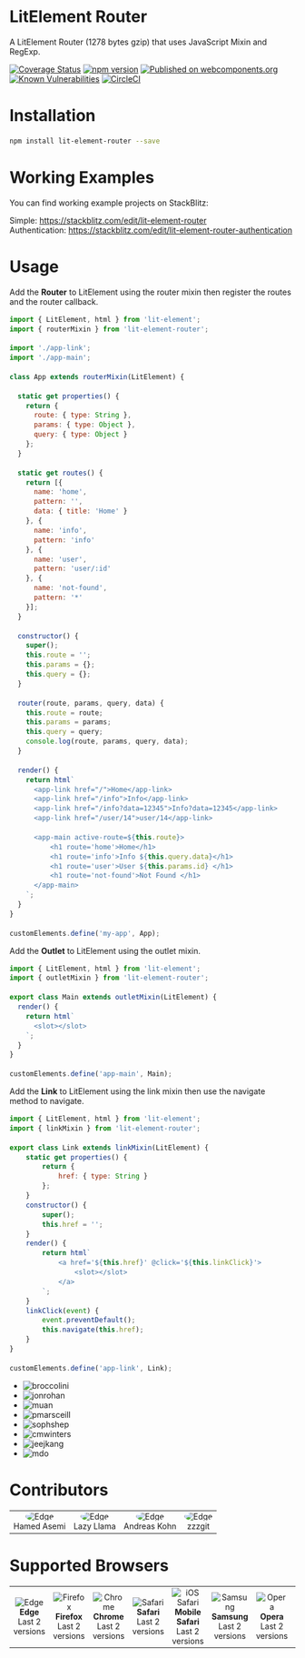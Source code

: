 # LitElement Router
A LitElement Router (1278 bytes gzip) that uses JavaScript Mixin and RegExp.

[![Coverage Status](https://coveralls.io/repos/github/hamedasemi/lit-element-router/badge.svg?branch=mainline)](https://coveralls.io/github/hamedasemi/lit-element-router?branch=mainline)
[![npm version](https://badge.fury.io/js/lit-element-router.svg)](https://badge.fury.io/js/lit-element-router)
[![Published on webcomponents.org](https://img.shields.io/badge/webcomponents.org-published-blue.svg)](https://www.webcomponents.org/element/lit-element-router)
[![Known Vulnerabilities](https://snyk.io/test/github/hamedasemi/lit-element-router/badge.svg?targetFile=package.json)](https://snyk.io/test/github/hamedasemi/lit-element-router?targetFile=package.json)
[![CircleCI](https://circleci.com/gh/hamedasemi/lit-element-router.svg?style=svg)](https://circleci.com/gh/hamedasemi/lit-element-router)


# Installation
```sh
npm install lit-element-router --save
```


# Working Examples
You can find working example projects on StackBlitz:  

Simple: https://stackblitz.com/edit/lit-element-router  
Authentication: https://stackblitz.com/edit/lit-element-router-authentication  


# Usage
Add the __Router__ to LitElement using the router mixin then register the routes and the router callback.
```javascript
import { LitElement, html } from 'lit-element';
import { routerMixin } from 'lit-element-router';

import './app-link';
import './app-main';

class App extends routerMixin(LitElement) {

  static get properties() {
    return {
      route: { type: String },
      params: { type: Object },
      query: { type: Object }
    };
  }

  static get routes() {
    return [{
      name: 'home',
      pattern: '',
      data: { title: 'Home' }
    }, {
      name: 'info',
      pattern: 'info'
    }, {
      name: 'user',
      pattern: 'user/:id'
    }, {
      name: 'not-found',
      pattern: '*'
    }];
  }

  constructor() {
    super();
    this.route = '';
    this.params = {};
    this.query = {};
  }

  router(route, params, query, data) {
    this.route = route;
    this.params = params;
    this.query = query;
    console.log(route, params, query, data);
  }

  render() {
    return html`
      <app-link href="/">Home</app-link>
      <app-link href="/info">Info</app-link>
      <app-link href="/info?data=12345">Info?data=12345</app-link>
      <app-link href="/user/14">user/14</app-link>

      <app-main active-route=${this.route}>
          <h1 route='home'>Home</h1>
          <h1 route='info'>Info ${this.query.data}</h1>
          <h1 route='user'>User ${this.params.id} </h1>
          <h1 route='not-found'>Not Found </h1>
      </app-main>
    `;
  }
}

customElements.define('my-app', App);
```


Add the __Outlet__ to LitElement using the outlet mixin.
```javascript
import { LitElement, html } from 'lit-element';
import { outletMixin } from 'lit-element-router';

export class Main extends outletMixin(LitElement) {
  render() {
    return html`
      <slot></slot>
    `;
  }
}

customElements.define('app-main', Main);
```


Add the __Link__ to LitElement using the link mixin then use the navigate method to navigate.
```javascript
import { LitElement, html } from 'lit-element';
import { linkMixin } from 'lit-element-router';

export class Link extends linkMixin(LitElement) {
    static get properties() {
        return {
            href: { type: String }
        };
    }
    constructor() {
        super();
        this.href = '';
    }
    render() {
        return html`
            <a href='${this.href}' @click='${this.linkClick}'>
                <slot></slot>
            </a>
        `;
    }
    linkClick(event) {
        event.preventDefault();
        this.navigate(this.href);
    }
}

customElements.define('app-link', Link);
```
<ul class="list-style-none">
  <li class="d-inline-block col-2 p-2">
    <img class="width-full avatar" src="https://github.com/broccolini.png" alt="broccolini" />
  </li>
  <!--
  -->
  <li class="d-inline-block col-2 p-2">
    <img class="width-full avatar" src="https://github.com/jonrohan.png" alt="jonrohan" />
  </li>
  <!--
  -->
  <li class="d-inline-block col-2 p-2">
    <img class="width-full avatar" src="https://github.com/muan.png" alt="muan" />
  </li>
  <!--
  -->
  <li class="d-inline-block col-2 p-2">
    <img class="width-full avatar" src="https://github.com/pmarsceill.png" alt="pmarsceill" />
  </li>
  <!--
  -->
  <li class="d-inline-block col-2 p-2">
    <img class="width-full avatar" src="https://github.com/sophshep.png" alt="sophshep" />
  </li>
  <!--
  -->
  <li class="d-inline-block col-2 p-2">
    <img class="width-full avatar" src="https://github.com/cmwinters.png" alt="cmwinters" />
  </li>
  <!--
  -->
  <li class="d-inline-block col-2 p-2">
    <img class="width-full avatar" src="https://github.com/jeejkang.png" alt="jeejkang" />
  </li>
  <!--
  -->
  <li class="d-inline-block col-2 p-2"><img class="width-full avatar" src="https://github.com/mdo.png" alt="mdo" /></li>
</ul>

# Contributors
<table>
  <tr>
    <td align="center"><img src="https://avatars0.githubusercontent.com/u/5767593?s=256" style="border-radius:50%;" alt="Edge" width="128px" height="128px"><br> Hamed Asemi</td>
    <td align="center"><img src="https://avatars0.githubusercontent.com/u/10547444?s=256" style="border-radius:50%;" alt="Edge" width="128px" height="128px"><br> Lazy Llama</td>
    <td align="center"><img src="https://avatars0.githubusercontent.com/u/1210641?s=256" style="border-radius:50%;" alt="Edge" width="128px" height="128px"><br> Andreas Kohn</td>
    <td align="center"><img src="https://avatars0.githubusercontent.com/u/1060733?s=256" style="border-radius:50%;" alt="Edge" width="128px" height="128px"><br> zzzgit</td>
  </tr>
</table>

# Supported Browsers
<table>
  <tr>
    <td align="center">
      <img src="https://raw.githubusercontent.com/alrra/browser-logos/master/src/edge/edge_64x64.png" alt="Edge" width="32px" height="32px"><br><b>Edge</b><br>Last 2 versions
    <td align="center">
      <img src="https://raw.githubusercontent.com/alrra/browser-logos/master/src/firefox/firefox_64x64.png" alt="Firefox" width="32px" height="32px"><br><b>Firefox</b><br>Last 2 versions
    </td>
    <td align="center">
      <img src="https://raw.githubusercontent.com/alrra/browser-logos/master/src/chrome/chrome_64x64.png" alt="Chrome" width="32px" height="32px"><br><b>Chrome</b><br>Last 2 versions
    </td>
    <td align="center">
      <img src="https://raw.githubusercontent.com/alrra/browser-logos/master/src/safari/safari_64x64.png" alt="Safari" width="32px" height="32px"><br><b>Safari</b><br>Last 2 versions
    </td>
    <td align="center">
      <img src="https://raw.githubusercontent.com/alrra/browser-logos/master/src/safari-ios/safari-ios_64x64.png" alt="iOS Safari" width="32px" height="32px"><br><b>Mobile Safari</b><br>Last 2 versions
    </td>
    <td align="center">
      <img src="https://raw.githubusercontent.com/alrra/browser-logos/master/src/samsung-internet/samsung-internet_64x64.png" alt="Samsung" width="32px" height="32px"><br><b>Samsung</b><br>Last 2 versions
    </td>
    <td align="center">
      <img src="https://raw.githubusercontent.com/alrra/browser-logos/master/src/opera/opera_64x64.png" alt="Opera" width="32px" height="32px"><br><b>Opera</b><br>Last 2 versions
    </td>
    <td align="center">
      <img src="https://raw.githubusercontent.com/alrra/browser-logos/master/src/electron/electron_64x64.png" alt="Electron" width="32px" height="32px"><br><b>Electron</b><br>Last 2 versions
    </td>
  </tr>
</table>
